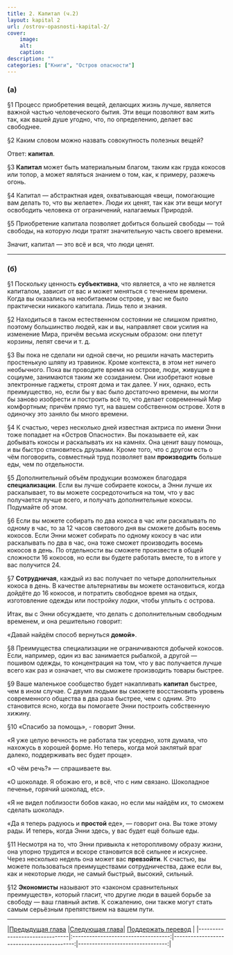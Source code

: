 ```yaml
---
title: 2. Капитал (ч.2)
layout: kapital 2
url: /ostrov-opasnosti-kapital-2/
cover:
    image:
    alt: 
    caption: 
description: ""
categories: ["Книги", "Остров опасности"]
---
```


### <h3>(а)</h3>



§1 Процесс приобретения вещей, делающих жизнь лучше, является важной частью человеческого бытия. Эти вещи позволяют вам жить так, как вашей душе угодно, что, по определению, делает вас свободнее.

§2 Каким словом можно назвать совокупность полезных вещей?

Ответ: **капитал**.

§3 **Капитал** может быть материальным благом, таким как груда кокосов или топор, а может являться знанием о том, как, к примеру, разжечь огонь.

§4 Капитал — абстрактная идея, охватывающая «вещи, помогающие вам делать то, что вы желаете». Люди их ценят, так как эти вещи могут освободить человека от ограничений, налагаемых Природой.

§5 Приобретение капитала позволяет добиться большей свободы — той свободы, на которую люди тратят значительную часть своего времени.

Значит, капитал — это всё и вся, что люди ценят.

-----

### <h3>(б)</h3>



§1 Поскольку ценность **субъективна**, что является, а что не является капиталом, зависит от вас и может меняться с течением времени. Когда вы оказались на необитаемом острове, у вас не было практически никакого капитала. Лишь тело и знания.

§2 Находиться в таком естественном состоянии не слишком приятно, поэтому большинство людей, как и вы, направляет свои усилия на изменение Мира, причём весьма искусным образом: они плетут корзины, лепят свечи и т. д.

§3 Вы пока не сделали ни одной свечи, но решили начать мастерить простенькую шляпу из травинок. Кроме контекста, в этом нет ничего необычного. Пока вы проводите время на острове, люди, живущие в социуме, занимаются таким же созиданием. Они изобретают новые электронные гаджеты, строят дома и так далее. У них, однако, есть преимущество, но, если бы у вас было достаточно времени, вы могли бы заново изобрести и построить всё то, что делает современный Мир комфортным; причём прямо тут, на вашем собственном острове. Хотя в одиночку это заняло бы много времени.

§4 К счастью, через несколько дней известная актриса по имени Энни тоже попадает на «Остров Опасности». Вы показываете ей, как добывать кокосы и раскалывать их на камнях. Она ценит вашу помощь, и вы быстро становитесь друзьями. Кроме того, что с другом есть о чём поговорить, совместный труд позволяет вам **производить** больше еды, чем по отдельности.

§5 Дополнительный объём продукции возможен благодаря **специализации**. Если вы лучше собираете кокосы, а Энни лучше их раскалывает, то вы можете сосредоточиться на том, что у вас получается лучше всего, и получать дополнительные кокосы. Подумайте об этом.

§6 Если вы можете собирать по два кокоса в час или раскалывать по одному в час, то за 12 часов светового дня вы сможете добыть восемь кокосов. Если Энни может собирать по одному кокосу в час или раскалывать по два в час, она тоже сможет производить восемь кокосов в день. По отдельности вы сможете произвести в общей сложности 16 кокосов, но если вы будете работать вместе, то в итоге у вас получится 24.

§7 **Сотрудничая**, каждый из вас получает по четыре дополнительных кокоса в день. В качестве альтернативы вы можете остановиться, когда дойдёте до 16 кокосов, и потратить свободное время на отдых, изготовление одежды или постройку лодки, чтобы уплыть с острова.

Итак, вы с Энни обсуждаете, что делать с дополнительным свободным временем, и она решительно говорит:

«Давай найдём способ вернуться **домой»**.

§8 Преимущества специализации не ограничиваются добычей кокосов. Если, например, один из вас занимается рыбалкой, а другой — пошивом одежды, то концентрация на том, что у вас получается лучше всего как раз и означает, что вы сможете производить товары быстрее.

§9 Ваше маленькое сообщество будет накапливать **капитал** быстрее, чем в ином случае. С двумя людьми вы сможете восстановить уровень современного общества в два раза быстрее, чем с одним. Это становится ясно, когда вы помогаете Энни построить собственную хижину.

§10 «Спасибо за помощь», - говорит Энни.

«Я уже целую вечность не работала так усердно, хотя думала, что нахожусь в хорошей форме. Но теперь, когда мой заклятый враг далеко, поддерживать вес будет проще».

«О чём речь?» — спрашиваете вы.

«О шоколаде. Я обожаю его, и всё, что с ним связано. Шоколадное печенье, горячий шоколад, etc».

«Я не видел поблизости бобов какао, но если мы найдём их, то сможем сделать шоколад».

«Да я теперь радуюсь и **простой** еде», — говорит она. Вы тоже этому рады. И теперь, когда Энни здесь, у вас будет ещё больше еды.

§11 Несмотря на то, что Энни привыкла к неторопливому образу жизни, она упорно трудится и вскоре становится всё сильнее и искуснее. Через несколько недель она может вас **превзойти**. К счастью, вы можете пользоваться преимуществами сотрудничества, даже если вы, как и некоторые люди, не самый быстрый, высокий, сильный.

§12 **Экономисты** называют это «законом сравнительных преимуществ», который гласит, что другие люди в вашей борьбе за свободу — ваш главный актив. К сожалению, они также могут стать самым серьёзным препятствием на вашем пути.

-----

|[Предыдущая глава](/ostrov-opasnosti-kapital/) |[Следующая глава](/svoboda-ili-konfrontaciya/)| [Поддержать перевод](/0-ostrov-opasnosti/#h3поддержать-работуh3)    |
|-------------------------------|:-----------------------------------:|------------------------------------------:|--------------------------------:|